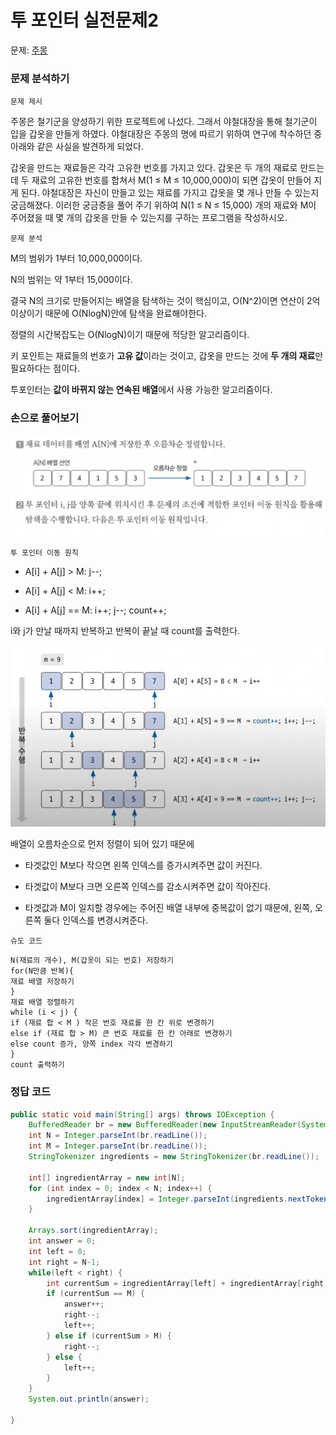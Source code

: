 # 투 포인터 실전문제2

문제: [주몽](https://www.acmicpc.net/problem/1940)

### 문제 분석하기

`문제 제시`

주몽은 철기군을 양성하기 위한 프로젝트에 나섰다. 그래서 야철대장을 통해 철기군이 입을 갑옷을 만들게 하였다. 야철대장은 주몽의 명에 따르기 위하여 연구에 착수하던 중 아래와 같은 사실을 발견하게 되었다.

갑옷을 만드는 재료들은 각각 고유한 번호를 가지고 있다. 갑옷은 두 개의 재료로 만드는데 두 재료의 고유한 번호를 합쳐서 M(1 ≤ M ≤ 10,000,000)이 되면 갑옷이 만들어 지게 된다. 야철대장은 자신이 만들고 있는 재료를 가지고 갑옷을 몇 개나 만들 수 있는지 궁금해졌다. 이러한 궁금증을 풀어 주기 위하여 N(1 ≤ N ≤ 15,000) 개의 재료와 M이 주어졌을 때 몇 개의 갑옷을 만들 수 있는지를 구하는 프로그램을 작성하시오.

`문제 분석`

M의 범위가 1부터 10,000,000이다.

N의 범위는 약 1부터 15,000이다.

결국 N의 크기로 만들어지는 배열을 탐색하는 것이 핵심이고, O(N^2)이면 연산이 2억 이상이기 때문에 O(NlogN)안에 탐색을 완료해야한다.

정렬의 시간복잡도는 O(NlogN)이기 때문에 적당한 알고리즘이다. 

키 포인트는 재료들의 번호가 **고유 값**이라는 것이고, 갑옷을 만드는 것에 **두 개의 재료**만 필요하다는 점이다.

투포인터는 **값이 바뀌지 않는 연속된 배열**에서 사용 가능한 알고리즘이다.

### 손으로 풀어보기

![](../../assets/two-pointer-example3.png)

`투 포인터 이동 원칙`

- A[i] + A[j] > M: j--;

- A[i] + A[j] < M: i++;

- A[i] + A[j] == M: i++; j--; count++;

i와 j가 만날 때까지 반복하고 반복이 끝날 때 count를 출력한다.

![](../../assets/two-pointer-example4.png)

배열이 오름차순으로 먼저 정렬이 되어 있기 때문에 

- 타겟값인 M보다 작으면 왼쪽 인덱스를 증가시켜주면 값이 커진다.

- 타겟값이 M보다 크면 오른쪽 인덱스를 감소시켜주면 값이 작아진다.

- 타겟값과 M이 일치할 경우에는 주어진 배열 내부에 중복값이 없기 때문에, 왼쪽, 오른쪽 둘다 인덱스를 변경시켜준다.

`슈도 코드`

```
N(재료의 개수), M(갑옷이 되는 번호) 저장하기
for(N만큼 반복){
재료 배열 저장하기
}
재료 배열 정렬하기
while (i < j) {
if (재료 합 < M ) 작은 번호 재료를 한 칸 위로 변경하기
else if (재료 합 > M) 큰 번호 재료를 한 칸 아래로 변경하기
else count 증가, 양쪽 index 각각 변경하기
}
count 출력하기
```

### 정답 코드

```java
public static void main(String[] args) throws IOException {
    BufferedReader br = new BufferedReader(new InputStreamReader(System.in));
    int N = Integer.parseInt(br.readLine());
    int M = Integer.parseInt(br.readLine());
    StringTokenizer ingredients = new StringTokenizer(br.readLine());

    int[] ingredientArray = new int[N];
    for (int index = 0; index < N; index++) {
        ingredientArray[index] = Integer.parseInt(ingredients.nextToken());
    }

    Arrays.sort(ingredientArray);
    int answer = 0;
    int left = 0;
    int right = N-1;
    while(left < right) {
        int currentSum = ingredientArray[left] + ingredientArray[right];
        if (currentSum == M) {
            answer++;
            right--;
            left++;
        } else if (currentSum > M) {
            right--;
        } else {
            left++;
        }
    }
    System.out.println(answer);

}
```
